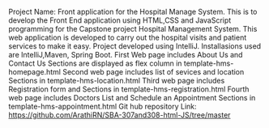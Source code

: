 Project Name: Front application for the Hospital Manage System. 
This is to develop the Front End application using HTML,CSS and JavaScript programming for the Capstone project Hospital Management System. This web application is developed to carry out the hospital visits and patient services  to make it easy.
Project developed using IntelliJ.
Installasions used are IntelliJ,Maven, Spring Boot. 
First Web page includes About Us and Contact Us Sections are displayed as flex column in template-hms-homepage.html
Second web page includes list of sevices and location Sections in template-hms-location.html
Third web page includes Registration form and  Sections in template-hms-registration.html
Fourth web page includes Doctors List and  Schedule an Appointment Sections in template-hms-appointment.html
Git hub repository Link: https://github.com/ArathiRN/SBA-307and308-html-JS/tree/master
